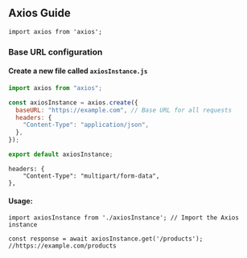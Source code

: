 ## Axios Guide

```
import axios from 'axios';
```

### Base URL configuration

#### Create a new file called `axiosInstance.js`

```javascript
import axios from "axios";

const axiosInstance = axios.create({
  baseURL: "https://example.com", // Base URL for all requests
  headers: {
    "Content-Type": "application/json",
  },
});

export default axiosInstance;
```

```
headers: {
    "Content-Type": "multipart/form-data",
},
```

#### Usage:

```
import axiosInstance from './axiosInstance'; // Import the Axios instance

const response = await axiosInstance.get('/products'); //https://example.com/products
```
